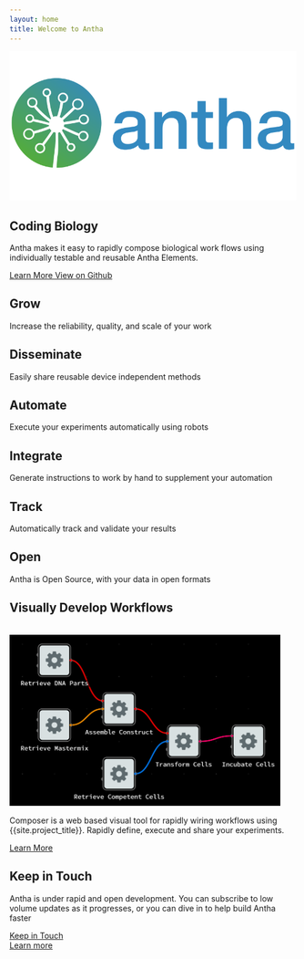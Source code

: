 ```yaml
---
layout: home
title: Welcome to Antha
---
```


<section id="future" class="main-bg">
  <div class="panel left">
    <img src="/images/logos/a-logo-color-416.svg">
    <summary>
      <h1>Coding Biology</h1>
      <p>Antha makes it easy to rapidly compose biological work flows using individually testable and reusable Antha Elements.</p>
      <a href="/docs/intro.html">
        <paper-button raised unresolved>
          <core-icon icon="archive"></core-icon> Learn More
        </paper-button>
      </a>
      <a href="https://github.com/Synthace/antha">
        <paper-button class="github" unresolved>
          <core-icon icon="social:post-github"></core-icon> View on Github
        </paper-button>
      </a>
    </summary>
  </div>
</section>

<section id="learn" class="main-purple">
  <div class="panel right">
    <summary>
      <learn-tabs></learn-tabs>
    </summary>
  </div>
</section>

<section id="why-antha" class="main-bg">
  <div class="panel right">
    <summary>
		<div layout horizontal justified>
			<div id="grow">
				<segment layout verticalt>
					<h2><core-icon src="images/noun/grow.svg" class="icon-big"></core-icon> Grow</h2>
					<p>Increase the reliability, quality, and scale of your work</p>					
				</segment>
		  	</div>
			<div id="disseminate">
				<segment layout verticalt>
					<h2><core-icon src="images/noun/disseminate.svg" class="icon-big"></core-icon> Disseminate</h2>
					<p>Easily share reusable device independent methods</p>					
				</segment>
		  	</div>
    	</div>
		<div layout horizontal justified>
			<div id="automate">
				<segment layout verticalt>
					<h2><core-icon src="images/noun/robot.svg" class="icon-big"></core-icon> Automate</h2>
					<p>Execute your experiments automatically using robots</p>					
				</segment>
		  	</div>
			<div id="manual">
				<segment layout verticalt>
					<h2><core-icon src="images/noun/scientist.svg" class="icon-big"></core-icon> Integrate</h2>
					<p>Generate instructions to work by hand to supplement your automation</p>					
				</segment>
		  	</div>
		</div>
		<div layout horizontal justified>
			<div id="track">
				<segment layout verticalt>
					<h2><core-icon src="images/noun/data.svg" class="icon-big"></core-icon> Track</h2>
					<p>Automatically track and validate your results</p>					
				</segment>
		  	</div>
			<div id="open">
				<segment layout verticalt>
					<h2><core-icon src="images/noun/unlock.png" class="icon-big"></core-icon> Open</h2>
					<p>Antha is Open Source, with your data in open formats</p>					
				</segment>
		  	</div>
		</div>
	</summary>
  </div>
</section>

<section id="composer" class="main-purple">
  <div class="panel">
    <summary style="transform: translateZ(0);">
      <h1>Visually Develop Workflows</h1>
	  <br>
      <a href="/docs/concepts/flow-based-programming.html" target="_blank">
        <img src="/images/flow-gui.png" height="300" alt="Learn More About Composition" title="Learn More About Composition">
      </a>
      <div>
        <p>
        Composer is a web based visual tool for rapidly wiring workflows using {{site.project_title}}. Rapidly define, execute and share your experiments.
        </p>
          <paper-button>
        <a href="/docs/concepts/flow-based-programming.html" target="_blank">
            <core-icon icon="arrow-forward"></core-icon> Learn More
        </a>
          </paper-button>
      </div>
    </summary>
  </div>
</section>

<section id="keep-in-touch" class="main-bg">
  <div class="panel right">
    <summary>
      <h1>Keep in Touch</h1>
      <p>Antha is under rapid and open development. You can subscribe to low volume updates as it progresses, or you can dive in to help build Antha faster</p>
	  <div layout horizontal justified>
		  <div></div>
		  <div>
	  		<a href="https://groups.google.com/a/antha-lang.org/group/antha-dev/boxsubscribe">
		  	  	<paper-button raised>
		  			<core-icon icon="mail"></core-icon> Keep in Touch
				</paper-button>
			</a>
		  </div>
		  <div></div>
		  <div>	
      		<a href="/docs/intro.html">
        		<paper-button raised>
          	  		<core-icon icon="arrow-forward"></core-icon> Learn more
        		</paper-button>
      	  	</a>
		  </div>
		  <div></div>
    </summary>
  </div>
</section>
